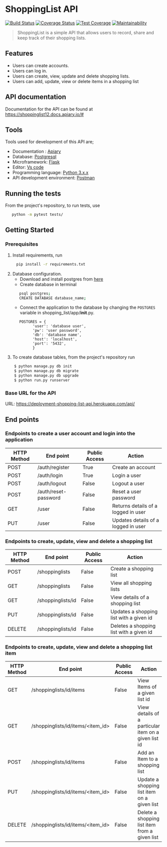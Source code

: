 # ShoppingList API

[![Build Status](https://travis-ci.org/flacode/shopping_list.png)](https://travis-ci.org/flacode/shopping_list)     [![Coverage Status](https://coveralls.io/repos/github/flacode/shopping_list/badge.svg)](https://coveralls.io/github/flacode/shopping_list)
[![Test Coverage](https://api.codeclimate.com/v1/badges/08889291e991002973ae/test_coverage)](https://codeclimate.com/github/flacode/shopping_list/test_coverage)
[![Maintainability](https://api.codeclimate.com/v1/badges/08889291e991002973ae/maintainability)](https://codeclimate.com/github/flacode/shopping_list/maintainability)

> ShoppingList is a simple API that allows users to record, share and keep track of their shopping lists.

## Features
- Users can create accounts.
- Users can log in.
- Users can create, view, update and delete shopping lists. 
- Users can add, update, view or delete items in a shopping list

## API documentation

Documentation for the API can be found at https://shoppinglist12.docs.apiary.io/#

## Tools
Tools used for development of this API are;
- Documentation : [Apiary](https://apiary.io/)
- Database: [Postgresql](https://www.postgresql.org)
- Microframework: [Flask](http://flask.pocoo.org/)
- Editor: [Vs code](https://code.visualstudio.com)
- Programming language: [Python 3.x.x](https://docs.python.org/3/)
- API development environment: [Postman](https://www.getpostman.com)

## Running the tests

From the project's repository, to run tests, use
```sh
   python -m pytest tests/ 
 ``` 

## Getting Started
### Prerequisites
1. Install requirements, run 
```sh
     pip install -r requirements.txt
```
2. Database configuration.
   - Download and install postgres from [here](https://www.postgresql.org/download/)
   - Create database in terminal
   ```sh
      psql postgres;
      CREATE DATABASE database_name;
   ```
   - Connect the application to the database by changing the ``` POSTGRES ``` variable in shopping_list/app/__init__.py.
   ```
      POSTGRES = {
            'user': 'database user',
            'pw': 'user password',
            'db': 'database name',
            'host': 'localhost',
            'port': '5432',
            }
   ```
3. To create database tables, from the project's repository run 
```sh 
    $ python manage.py db init
    $ python manage.py db migrate
    $ python manage.py db upgrade
    $ python run.py runserver
 ```
### Base URL for the API
URL: https://deployment-shopping-list-api.herokuapp.com/api/

## End points
### Endpoints to create a user account and login into the application
HTTP Method|End point | Public Access|Action
-----------|----------|--------------|------
POST | /auth/register | True | Create an account
POST | /auth/login | True | Login a user
POST | /auth/logout | False | Logout a user
POST | /auth/reset-password | False | Reset a user password
GET | /user | False | Returns details of a logged in user
PUT | /user | False | Updates details of a logged in user
### Endpoints to create, update, view and delete a shopping list
HTTP Method|End point | Public Access|Action
-----------|----------|--------------|------
POST | /shoppinglists | False | Create a shopping list
GET | /shoppinglists | False | View all shopping lists
GET | /shoppinglists/id | False | View details of a shopping list
PUT | /shoppinglists/id | False | Updates a shopping list with a given id
DELETE | /shoppinglists/id | False | Deletes a shopping list with a given id
### Endpoints to create, update, view and delete a shopping list item
HTTP Method|End point | Public Access|Action
-----------|----------|--------------|------
GET | /shoppinglists/id/items | False | View Items of a given list id
GET | /shoppinglists/id/items/<item_id> | False | View details of a particular item on a given list id
POST | /shoppinglists/id/items | False | Add an Item to a shopping list
PUT | /shoppinglists/id/items/<item_id> | False | Update a shopping list item on a given list
DELETE | /shoppinglists/id/items/<item_id> | False | Delete a shopping list item from a given list


